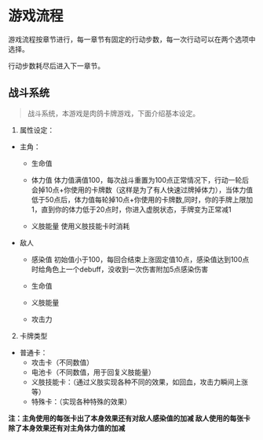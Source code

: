 
# 游戏流程

游戏流程按章节进行，每一章节有固定的行动步数，每一次行动可以在两个选项中选择。

行动步数耗尽后进入下一章节。

## 战斗系统

>战斗系统，本游戏是肉鸽卡牌游戏，下面介绍基本设定。

1. 属性设定：

- 主角：

  - 生命值
  
  - 体力值  体力值满值100，每次战斗重置为100点正常情况下，行动一轮后会掉10点+你使用的卡牌数（这样是为了有人快速过牌掉体力），当体力值低于50点后，体力值每轮掉10点+你使用的卡牌数,同时，你的手牌上限加1，直到你的体力低于20点时，你进入虚脱状态，手牌变为正常减1

  - 义肢能量   使用义肢技能卡时消耗


- 敌人
  - 感染值  初始值小于100，每回合结束上涨固定值10点，感染值达到100点时给角色上一个debuff，没收到一次伤害附加5点感染伤害

  - 生命值
  
  - 义肢能量

  - 攻击力

2. 卡牌类型

- 普通卡：
  - 攻击卡（不同数值）
  - 电池卡（不同数值，用于回复义肢能量）
  - 义肢技能卡：（通过义肢实现各种不同的效果，如回血，攻击力瞬间上涨等）
  - 特殊卡：（实现各种特殊的效果）

**注：主角使用的每张卡出了本身效果还有对敌人感染值的加减
敌人使用的每张卡除了本身效果还有对主角体力值的加减**
